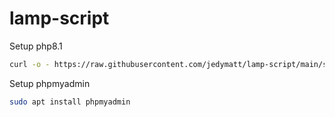 # lamp-script

Setup php8.1

```bash
curl -o - https://raw.githubusercontent.com/jedymatt/lamp-script/main/setup-php81.sh | bash
```

Setup phpmyadmin

```bash
sudo apt install phpmyadmin
```
